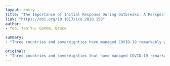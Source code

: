 ```yaml
---
layout: entry
title: "The Importance of Initial Response During Outbreaks: A Perspective from Observations on COVID-19"
link: "https://doi.org/10.1017/ice.2020.150"
author:
- Yeo, Yao Yu; Ganem, Bruce

summary:
- "Three countries and sovereignties have managed COVID-19 remarkably well. These countries have made tests widely available and accessible and carried out rigorous contact tracing. Ministers have also been warning about the impending outbreak and relaying accurate information round the clock. Singapore, Hong Kong, Taiwan enjoy a reassuring sense of social calm and security. Three countries currently face sharp increases of new cases each day. One critical difference in initial approach was the overall sense of complacency by government officials."

original:
- "Three countries and sovereignties that have managed COVID-19 remarkably well (Singapore, Hong Kong, Taiwan) happen to be densely populated regions that frequently inter-travel with mainland China, which makes their achievement noteworthy. Since the inception of COVID-19, these countries have made tests widely available and accessible and carried out rigorous contact tracing, thus facilitating the diagnosis and treatment of every case. Ministers have also been warning about the impending outbreak and relaying accurate information round the clock. While initially creating much panic, these efforts resulted in a perpetual minimal relative number of new cases over the past few months (Fig. 1). Today, Singapore, Hong Kong, Taiwan enjoy a reassuring sense of social calm and security. By contrast, three countries that currently face sharp increases of new cases each day (Italy, Spain, U.S.) (Fig. 1) either delayed or lacked sufficient access to reliable testing for varying reasons. One critical difference in initial approach was the overall sense of complacency by government officials, resulting in a reactive instead of proactive response. Italy, Spain, and the U.S chose to reassure the populace and downplayed the threat of COVID-19."
---
```


